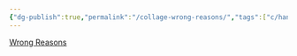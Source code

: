 ```yaml
---
{"dg-publish":true,"permalink":"/collage-wrong-reasons/","tags":["c/hand","c/record","c/manequin","c/pattern","c/blue","analise","c/dance"],"created":"2024-01-09T08:53:27.825-05:00","updated":"2024-01-09T08:54:43.125-05:00"}
---
```



[Wrong Reasons](https://www.instagram.com/p/Cv2YST2uyKu/)
